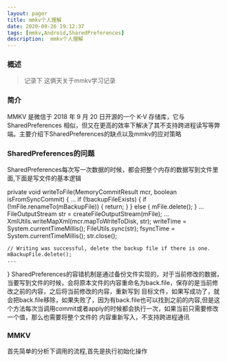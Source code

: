 ```yaml
---
layout: pager
title: mmkv个人理解
date: 2020-09-26 19:12:37
tags: [mmkv,Android,SharedPreferences]
description:  mmkv个人理解
---
```


### 概述

> 记录下 这俩天关于mmkv学习记录

<!--more-->

### 简介
MMKV 是微信于 2018 年 9 月 20 日开源的一个 K-V 存储库，它与 SharedPreferences 相似，但又在更高的效率下解决了其不支持跨进程读写等弊端。主要介绍下SharedPreferences的缺点以及mmkv的应对策略


### SharedPreferences的问题
SharedPreferences每次写一次数据的时候，都会把整个内存的数据写到文件里面,下面是写文件的基本逻辑

private void writeToFile(MemoryCommitResult mcr, boolean isFromSyncCommit) {
	...
	if (!backupFileExists) {
        if (!mFile.renameTo(mBackupFile)) {
            return;
        }
    } else {
        mFile.delete();
    }
	...
	FileOutputStream str = createFileOutputStream(mFile);
    ...
    XmlUtils.writeMapXml(mcr.mapToWriteToDisk, str);
    writeTime = System.currentTimeMillis();
    FileUtils.sync(str);
    fsyncTime = System.currentTimeMillis();
    str.close();
	
	// Writing was successful, delete the backup file if there is one.
    mBackupFile.delete();
	...
}
SharedPreferences的容错机制是通过备份文件实现的，对于当前修改的数据，当要写到文件的时候，会将原本文件的内容重命名为back.file，保存的是当前修改之前的内容，之后将当前修改的内容，重新写到
目标文件，如果写成功了，就会把back.file移除，如果失败了，因为有back.file也可以找到之前的内容,但是这个方法每次当调用commit或者apply的时候都会执行一次，如果当前只需要修改一个值，那么也需要将整个文件的
内容重新写入，不支持跨进程通讯



### MMKV
首先简单的分析下调用的流程,首先是执行初始化操作







